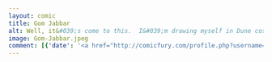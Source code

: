 ```yaml
---
layout: comic
title: Gom Jabbar
alt: Well, it&#039;s come to this.  I&#039;m drawing myself in Dune cosplay.
image: Gom-Jabbar.jpeg
comment: [{'date': '<a href="http://comicfury.com/profile.php?username=tecco_dsilva" title="tecco_dsilva">tecco_dsilva</a>', 'username': 'tecco_dsilva', 'comment': 'Ambrodust has colored this comic to fool you into thinking it looks pretty ok!<br />\r'}]
---
```


